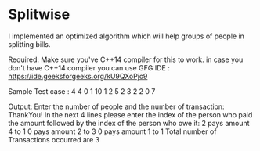 # Splitwise

I implemented an optimized algorithm which will help groups of people in splitting bills. 

Required:
  Make sure you've C++14 compiler for this to work.
  in case you don't have C++14 compiler you can use GFG IDE : https://ide.geeksforgeeks.org/kU9QXoPjc9

  
  
  Sample Test case :  4 4
                      0 1 10
                      1 2 5
                      2 3 2
                      2 0 7

  Output:
                      Enter the number of people and the number of transaction: 
                      ThankYou!
                      In the next 4 lines please enter the index of the person who paid the amount followed by the index of the                       person who owe it: 
                      2 pays amount 4 to 1
                      0 pays amount 2 to 3
                      0 pays amount 1 to 1
                      Total number of Transactions occurred are 3

